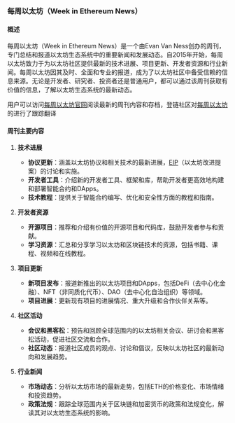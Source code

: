 ### 每周以太坊（Week in Ethereum News）

#### 概述

每周以太坊（Week in Ethereum News）是一个由Evan Van Ness创办的周刊，专门总结和报道以太坊生态系统中的重要新闻和发展动态。自2015年开始，每周以太坊致力于为以太坊社区提供最新的技术进展、项目更新、开发者资源和行业新闻。每周以太坊因其及时、全面和专业的报道，成为了以太坊社区中备受信赖的信息来源。无论是开发者、研究者、投资者还是普通用户，都可以通过该周刊获取有价值的信息，了解以太坊生态系统的最新动态。

用户可以访问[每周以太坊官网](https://weekinethereumnews.com/)阅读最新的周刊内容和存档，登链社区对[每周以太坊](https://learnblockchain.cn/people/4295)的进行了跟踪翻译



#### 周刊主要内容

1. **技术进展**

   - **协议更新**：涵盖以太坊协议和相关技术的最新进展，[EIP](https://learnblockchain.cn/tags/EIP)（以太坊改进提案）的讨论和实施。
   - **开发者工具**：介绍新的开发者工具、框架和库，帮助开发者更高效地构建和部署智能合约和DApps。
   - **技术教程**：提供关于智能合约编写、优化和安全性方面的教程和指南。

2. **开发者资源**

   - **开源项目**：推荐和介绍有价值的开源项目和代码库，鼓励开发者参与和贡献。
   - **学习资源**：汇总和分享学习以太坊和区块链技术的资源，包括书籍、课程、视频和在线教程。

3. **项目更新**

   - **新项目发布**：报道新推出的以太坊项目和DApps，包括DeFi（去中心化金融）、NFT（非同质化代币）、DAO（去中心化自治组织）等领域。
   - **项目进展**：更新现有项目的进展情况、重大升级和合作伙伴关系等。

4. **社区活动**
   - **会议和黑客松**：预告和回顾全球范围内的以太坊相关会议、研讨会和黑客松活动，促进社区交流和合作。
   - **社区动态**：报道社区成员的观点、讨论和倡议，反映以太坊社区的最新动向和发展趋势。

5. **行业新闻**
   - **市场动态**：分析以太坊市场的最新走势，包括ETH的价格变化、市场情绪和投资趋势。
   - **政策法规**：跟踪全球范围内关于区块链和加密货币的政策和法规变化，解读其对以太坊生态系统的影响。

   

